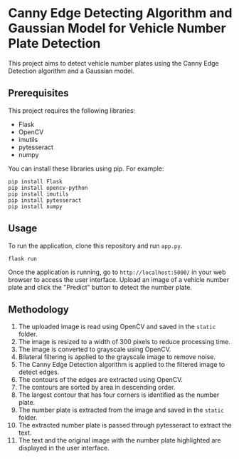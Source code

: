 # Canny Edge Detecting Algorithm and Gaussian Model for Vehicle Number Plate Detection

This project aims to detect vehicle number plates using the Canny Edge Detection algorithm and a Gaussian model.

## Prerequisites

This project requires the following libraries:

- Flask
- OpenCV
- imutils
- pytesseract
- numpy

You can install these libraries using pip. For example:

```
pip install Flask
pip install opencv-python
pip install imutils
pip install pytesseract
pip install numpy
```

## Usage

To run the application, clone this repository and run `app.py`. 

```
flask run
```

Once the application is running, go to `http://localhost:5000/` in your web browser to access the user interface. Upload an image of a vehicle number plate and click the "Predict" button to detect the number plate.

## Methodology

1. The uploaded image is read using OpenCV and saved in the `static` folder.
2. The image is resized to a width of 300 pixels to reduce processing time.
3. The image is converted to grayscale using OpenCV.
4. Bilateral filtering is applied to the grayscale image to remove noise.
5. The Canny Edge Detection algorithm is applied to the filtered image to detect edges.
6. The contours of the edges are extracted using OpenCV.
7. The contours are sorted by area in descending order.
8. The largest contour that has four corners is identified as the number plate.
9. The number plate is extracted from the image and saved in the `static` folder.
10. The extracted number plate is passed through pytesseract to extract the text.
11. The text and the original image with the number plate highlighted are displayed in the user interface.
